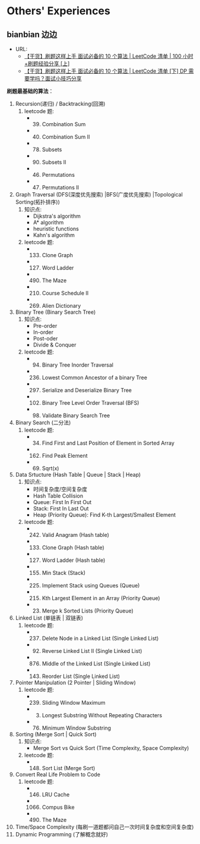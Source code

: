 # Others' Experiences

## bianbian 边边

- URL:
  - [【干货】刷题这样上手 面试必备的 10 个算法 | LeetCode 清单 | 100 小时+刷题经验分享 [上]](https://www.youtube.com/watch?v=3toa_cJu49g)
  - [【干货】刷题这样上手 面试必备的 10 个算法 | LeetCode 清单 [下] DP 需要学吗？面试小技巧分享](https://www.youtube.com/watch?v=8ULrqL0P0kA&ab_channel=bianbian%E8%BE%B9%E8%BE%B9)

**刷题最基础的算法**：

1. Recursion(递归) / Backtracking(回溯)
   1. leetcode 题:
      - 39. Combination Sum
      - 40. Combination Sum II
      - 78. Subsets
      - 90. Subsets II
      - 46. Permutations
      - 47. Permutations II
2. Graph Traversal (DFS(深度优先搜索) |BFS(广度优先搜索) |Topological Sorting(拓扑排序))
   1. 知识点:
      - Dijkstra's algorithm
      - A\* algorithm
      - heuristic functions
      - Kahn's algorithm
   2. leetcode 题:
      - 133. Clone Graph
      - 127. Word Ladder
      - 490. The Maze
      - 210. Course Schedule II
      - 269. Alien Dictionary
3. Binary Tree (Binary Search Tree)
   1. 知识点:
      - Pre-order
      - In-order
      - Post-oder
      - Divide & Conquer
   2. leetcode 题:
      - 94. Binary Tree Inorder Traversal
      - 236. Lowest Common Ancestor of a binary Tree
      - 297. Serialize and Deserialize Binary Tree
      - 102. Binary Tree Level Order Traversal (BFS)
      - 98. Validate Binary Search Tree
4. Binary Search (二分法)
   1. leetcode 题:
      - 34. Find First and Last Position of Element in Sorted Array
      - 162. Find Peak Element
      - 69. Sqrt(x)
5. Data Srtucture (Hash Table | Queue | Stack | Heap)
   1. 知识点:
      - 时间复杂度/空间复杂度
      - Hash Table Collision
      - Queue: First In First Out
      - Stack: First In Last Out
      - Heap (Priority Queue): Find K-th Largest/Smallest Element
   2. leetcode 题:
      - 242. Valid Anagram (Hash table)
      - 133. Clone Graph (Hash table)
      - 127. Word Ladder (Hash table)
      - 155. Min Stack (Stack)
      - 225. Implement Stack using Queues (Queue)
      - 215. Kth Largest Element in an Array (Priority Queue)
      - 23. Merge k Sorted Lists (Priority Queue)
6. Linked List (单链表 | 双链表)
   1. leetcode 题:
      - 237. Delete Node in a Linked List (Single Linked List)
      - 92. Reverse Linked List II (Single Linked List)
      - 876. Middle of the Linked List (Single Linked List)
      - 143. Reorder List (Single Linked List)
7. Pointer Manipulation (2 Pointer | Sliding Window)
   1. leetcode 题:
      - 239. Sliding Window Maximum
      - 3. Longest Substring Without Repeating Characters
      - 76. Minimum Window Substring
8. Sorting (Merge Sort | Quick Sort)
   1. 知识点:
      - Merge Sort vs Quick Sort (Time Complexity, Space Complexity)
   2. leetcode 题:
      - 148. Sort List (Merge Sort)
9. Convert Real Life Problem to Code
   1. leetcode 题:
      - 146. LRU Cache
      - 1066. Compus Bike
      - 490. The Maze
10. Time/Space Complexity (每刷一道题都问自己一次时间复杂度和空间复杂度)
11. Dynamic Programming (了解概念就好)
